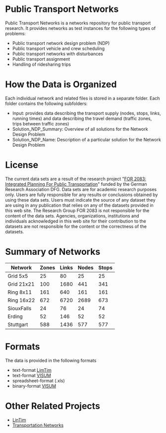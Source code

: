 # Public Transport Networks
Public Transport Networks is a networks repository for public transport research. It provides networks as test instances for the following types of problems:
  - Public transport network design problem (NDP)
  - Public transport vehicle and crew scheduling
  - Public transport networks with disturbances
  - Public transport assignment
  - Handling of ridesharing trips

# How the Data is Organized

Each individual network and related files is stored in a separate folder. Each folder contains the following subfolders:
  - Input: provides data describing the transport supply (nodes, stops, links, running times)  and data describing the travel demand (traffic zones, trips between traffic zones)
  - Solution_NDP_Summary: Overview of all solutions for the Network Design Problem
  -	Solution_NDP_Name: Description of a particular solution for the Network Design Problem 
  
# License 

The current data sets are a result of the research project "[FOR 2083: Integrated Planning For Public Transportation](https://for2083.math.uni-goettingen.de/en/project)" funded by the German Research Association DFG. Data sets are for academic research purposes only. Users are fully responsible for any results or conclusions obtained by using these data sets. Users must indicate the source of any dataset they are using in any publication that relies 
on any of the datasets provided in this web site.  The Research Group FOR 2083 is not responsible for the content of the data sets. Agencies, organizations, institutions and individuals acknowledged in this web site for their contribution to the datasets are not responsible for the content or the correctness of the datasets.

# Summary of Networks

| Network                                            | Zones | Links  | Nodes  | Stops  |
| ---                                                | ---   | ---    | ---    | ---    |
| Grid 5x5                                           |    25 |     80 |     25 |     25 |
| Grid 21x21                                         |   100 |   1680 |    441 |    341 |
| Ring 8x11                                          |   161 |    640 |    161 |    161 |
| Ring 16x22                                         |   672 |   6720 |   2689 |    673 |
| SiouxFalls                                         |    24 |     76 |     24 |     74 |
| Erding											                       |    52 |    146 |     52 |     52 |
| Stuttgart                                          |   588 |   1436 |    577 |    577 |

# Formats
The  data is provided in the following formats
  - text-format [LimTim](https://lintim.math.uni-goettingen.de/index.php?go=main.php&lang=en)
  - text-format [VISUM](http://vision-traffic.ptvgroup.com/en-us/products/ptv-visum/)
  - spreadsheet-format (.xls)
  - binary-format [VISUM](http://vision-traffic.ptvgroup.com/en-us/products/ptv-visum/)
  

# Other Related Projects
- [LinTim](https://lintim.net/)
- [Transportation Networks](https://github.com/bstabler/TransportationNetworks)
